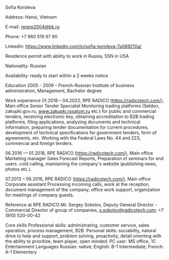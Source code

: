 Sofia Koroleva

Address: Hanoi, Vietnam

E-mail: rerere2004@bk.ru 

Phone: +7 960 519 97 90

LinkedIn: https://www.linkedin.com/in/sofia-koroleva-7a089210a/ 

Residence permit with ability to work in Russia, SSN in USA

Nationality: Russian

Availability: ready to start within a 2 weeks notice

Education
2005 - 2009 – French-Russian Institute of business administration, Management, Bachelor degree


Work experience
01.2018 – 04.2022, RPE RADICO (https://radicotech.com/), Main office
Senior Tender Specialist
Monitoring trading platforms (Seldon, zakupki.gov.ru, www.zakupki.rosatom.ru etc.) for public and commercial tenders, receiving electronic key, obtaining accreditation to B2B trading platforms, filing applications, analyzing documents and technical information, preparing tender documentation for current procedures, development of technical specifications for government tenders, form of agreements, etc. Working with the Federal Laws No. 44 and 223, commercial and foreign tenders.

06.2016 — 01.2018, RPE RADICO (https://radicotech.com/), Main office
Marketing manager
Sales Forecast Reports, Preparation of seminars for end users. cold calling, maintaining the company's website (publishing news, photos etc.).

07.2013 – 06.2016, RPE RADICO (https://radicotech.com/), Main office
Corporate assistant
Processing incoming calls, work at the reception, document management of the company, office work support, organization for meetings of company guests.


Reference at RPE RADICO
Mr. Sergey Sokolov, Deputy General Director - Commercial Director of group of companies, s.sokolov@radicotech.com;
+7 (910) 520-00-42


Core skills
Professional skills: administrating, customer service, sales operation, process management, B2B. Personal skills: sociability, natural drive to help and support, problem solving, proactivity, detail orienting with the ability to prioritize, team player, open minded.
PC user: MS office, 1C Entertainment
Languages
Russian: native; English: B-1 Intermediate; French: A-1 Elementary
